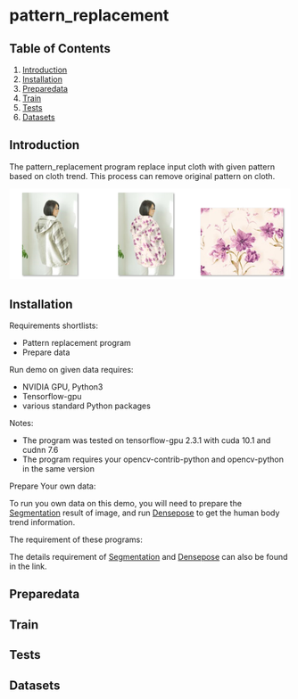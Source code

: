 pattern_replacement
===================

Table of Contents
-------------
1. [Introduction](#introduction)
2. [Installation](#installation)
3. [Preparedata](#preparedata)
3. [Train](#train)
4. [Tests](#tests)
5. [Datasets](#datasets)

Introduction
-------------
The pattern_replacement program replace input cloth with given pattern based on cloth trend. This process can remove original pattern on cloth.

![input](/data/demo_image/demo.png)

Installation
------------- 
Requirements shortlists:
- Pattern replacement program
- Prepare data

Run demo on given data requires:

- NVIDIA GPU, Python3
- Tensorflow-gpu
- various standard Python packages

Notes:
- The program was tested on tensorflow-gpu 2.3.1 with cuda 10.1 and cudnn 7.6
- The program requires your opencv-contrib-python and opencv-python in the same version 

Prepare Your own data:

To run you own data on this demo, you will need to prepare the [Segmentation](https://github.com/PeikeLi/Self-Correction-Human-Parsing) result of image, and run [Densepose](https://github.com/facebookresearch/DensePose) to get the human body trend information.

The requirement of these programs:

The details requirement of [Segmentation](https://github.com/PeikeLi/Self-Correction-Human-Parsing) and [Densepose](https://github.com/facebookresearch/DensePose) can also be found in the link.

Preparedata
-------------
Train
-------------
Tests
-------------
Datasets
-------------
